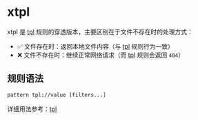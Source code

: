 # xtpl

xtpl 是 [tpl](./tpl) 规则的穿透版本，主要区别在于文件不存在时的处理方式：
- ✅ 文件存在时：返回本地文件内容（与 [tpl](./tpl) 规则行为一致）
- ❌ 文件不存在时：继续正常网络请求（而 [tpl](./tpl) 规则会返回 `404`）

## 规则语法
``` txt
pattern tpl://value [filters...]
```

详细用法参考：[tpl](./tpl)
